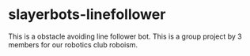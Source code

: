 # slayerbots-linefollower
This is a obstacle avoiding line follower bot. This is a group project by 3 members for our robotics club roboism.
